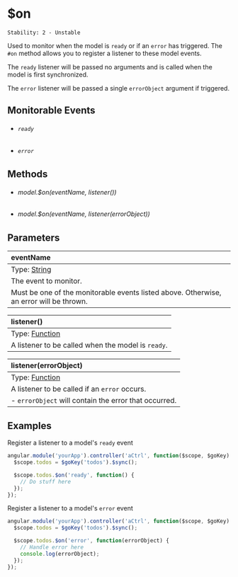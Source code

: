 # $on

```
Stability: 2 - Unstable
```

Used to monitor when the model is `ready` or if an `error` has triggered. The
`#on` method allows you to register a listener to these model events.

The `ready` listener will be passed no arguments and is called when the model is
first synchronized.

The `error` listener will be passed a single `errorObject` argument if
triggered.

## Monitorable Events

- ###### `ready`
- ###### `error`

## Methods

- ###### model.$on(eventName, listener())
- ###### model.$on(eventName, listener(errorObject))

## Parameters

| eventName |
|:---|
| Type: [String](https://developer.mozilla.org/en-US/docs/Web/JavaScript/Reference/Global_Objects/String) |
| The event to monitor. |
| Must be one of the monitorable events listed above. Otherwise, an error will be thrown. |

| listener() |
|:---|
| Type: [Function](https://developer.mozilla.org/en-US/docs/Web/JavaScript/Reference/Global_Objects/Function) |
| A listener to be called when the model is `ready`. |

| listener(errorObject) |
|:---|
| Type: [Function](https://developer.mozilla.org/en-US/docs/Web/JavaScript/Reference/Global_Objects/Function) |
| A listener to be called if an `error` occurs. |
| - `errorObject` will contain the error that occurred. |

## Examples

Register a listener to a model's `ready` event

```js
angular.module('yourApp').controller('aCtrl', function($scope, $goKey) {
  $scope.todos = $goKey('todos').$sync();

  $scope.todos.$on('ready', function() {
    // Do stuff here
  });
});
```

Register a listener to a model's `error` event

```js
angular.module('yourApp').controller('aCtrl', function($scope, $goKey) {
  $scope.todos = $goKey('todos').$sync();

  $scope.todos.$on('error', function(errorObject) {
    // Handle error here
    console.log(errorObject);
  });
});
```
